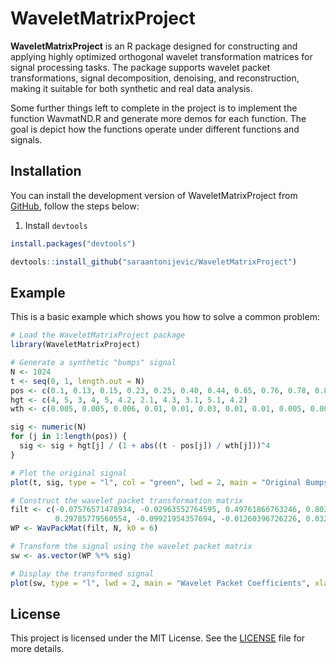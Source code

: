 
# WaveletMatrixProject

<!-- badges: start -->
<!-- badges: end -->

**WaveletMatrixProject** is an R package designed for constructing and applying highly optimized orthogonal wavelet transformation matrices for signal processing tasks. The package supports wavelet packet transformations, signal decomposition, denoising, and reconstruction, making it suitable for both synthetic and real data analysis.


Some further things left to complete in the project is to implement the function WavmatND.R and generate more demos for each function. The goal is depict how the functions operate under different functions and signals.

## Installation

You can install the development version of WaveletMatrixProject from [GitHub](https://github.com/saraantonijevic/WaveletMatrixProject), follow the steps below:

1. Install `devtools`
```r
install.packages("devtools")

devtools::install_github("saraantonijevic/WaveletMatrixProject")
```

## Example

This is a basic example which shows you how to solve a common problem:

``` r
# Load the WaveletMatrixProject package
library(WaveletMatrixProject)

# Generate a synthetic "bumps" signal
N <- 1024
t <- seq(0, 1, length.out = N)
pos <- c(0.1, 0.13, 0.15, 0.23, 0.25, 0.40, 0.44, 0.65, 0.76, 0.78, 0.81)
hgt <- c(4, 5, 3, 4, 5, 4.2, 2.1, 4.3, 3.1, 5.1, 4.2)
wth <- c(0.005, 0.005, 0.006, 0.01, 0.01, 0.03, 0.01, 0.01, 0.005, 0.008, 0.005)

sig <- numeric(N)
for (j in 1:length(pos)) {
  sig <- sig + hgt[j] / (1 + abs((t - pos[j]) / wth[j]))^4
}

# Plot the original signal
plot(t, sig, type = "l", col = "green", lwd = 2, main = "Original Bumps Signal", xlab = "Time", ylab = "Amplitude")

# Construct the wavelet packet transformation matrix
filt <- c(-0.07576571478934, -0.02963552764595, 0.49761866763246, 0.80373875180522, 
          0.29785779560554, -0.09921954357694, -0.01260396726226, 0.03222310060407)
WP <- WavPackMat(filt, N, k0 = 6)

# Transform the signal using the wavelet packet matrix
sw <- as.vector(WP %*% sig)

# Display the transformed signal
plot(sw, type = "l", lwd = 2, main = "Wavelet Packet Coefficients", xlab = "Index", ylab = "Coefficient")

```

## License

This project is licensed under the MIT License. See the [LICENSE](LICENSE.md) file for more details.

